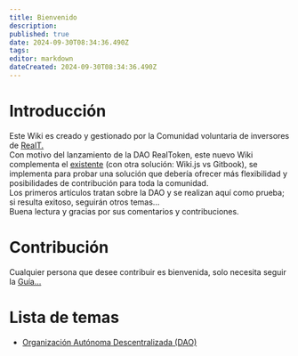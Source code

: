 ```yaml
---
title: Bienvenido
description: 
published: true
date: 2024-09-30T08:34:36.490Z
tags: 
editor: markdown
dateCreated: 2024-09-30T08:34:36.490Z
---
```


# Introducción

Este Wiki es creado y gestionado por la Comunidad voluntaria de inversores de [RealT.](https://realt.co/)  
Con motivo del lanzamiento de la DAO RealToken, este nuevo Wiki complementa el [existente](https://community-realt.gitbook.io/tuto-community) (con otra solución: Wiki.js vs Gitbook), se implementa para probar una solución que debería ofrecer más flexibilidad y posibilidades de contribución para toda la comunidad.  
Los primeros artículos tratan sobre la DAO y se realizan aquí como prueba; si resulta exitoso, seguirán otros temas...  
Buena lectura y gracias por sus comentarios y contribuciones.

# Contribución
Cualquier persona que desee contribuir es bienvenida, solo necesita seguir la [Guía...](/es/Tutorial/Guia) 

# Lista de temas 

-   [Organización Autónoma Descentralizada (DAO)](/es/DAO)